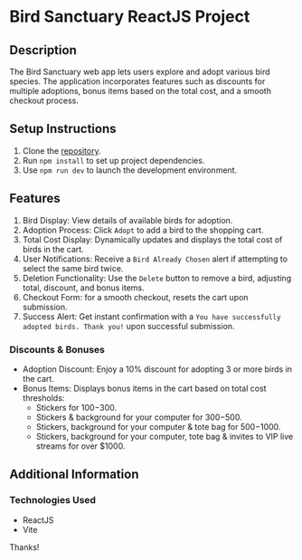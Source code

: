 # Bird Sanctuary ReactJS Project

## Description
The Bird Sanctuary web app lets users explore and adopt various bird species. The application incorporates features such as discounts for multiple adoptions, bonus items based on the total cost, and a smooth checkout process.

## Setup Instructions
1. Clone the [repository](https://github.com/AnitaOwen/project-bird-sanctuary-vite).
2. Run `npm install` to set up project dependencies.
3. Use `npm run dev` to launch the development environment.


## Features

1. Bird Display: View details of available birds for adoption.
2. Adoption Process: Click `Adopt` to add a bird to the shopping cart.
3. Total Cost Display: Dynamically updates and displays the total cost of birds in the cart.
4. User Notifications: Receive a `Bird Already Chosen` alert if attempting to select the same bird twice.
5. Deletion Functionality: Use the `Delete` button to remove a bird, adjusting total, discount, and bonus items.
6. Checkout Form: for a smooth checkout, resets the cart upon submission.
7. Success Alert: Get instant confirmation with a `You have successfully adopted birds. Thank you!` upon successful submission.


### Discounts & Bonuses
- Adoption Discount: Enjoy a 10% discount for adopting 3 or more birds in the cart.
- Bonus Items: Displays bonus items in the cart based on total cost thresholds:
  - Stickers for $100-$300.
  - Stickers & background for your computer for $300-$500.
  - Stickers, background for your computer & tote bag for $500-$1000.
  - Stickers, background for your computer, tote bag & invites to VIP live streams for over $1000.

## Additional Information

### Technologies Used
- ReactJS
- Vite

Thanks!
